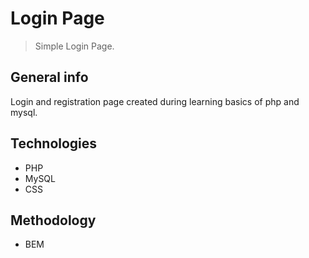 # Login Page

> Simple Login Page.

## General info

Login and registration page created during learning basics of php and mysql.

## Technologies

-  PHP
-  MySQL
-  CSS

## Methodology

-  BEM
